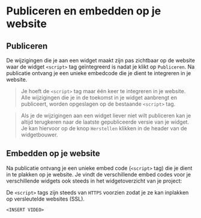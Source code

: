 # Publiceren en embedden op je website

## Publiceren

De wijzigingen die je aan een widget maakt zijn pas zichtbaar op de website waar de widget `<script>` tag geïntegreerd is nadat je klikt op `Publiceren`. Na publicatie ontvang je een unieke embedcode die je dient te integreren in je website.

<!-- theme: success -->
> Je hoeft de `<script>` tag maar één keer te integreren in je website. Alle wijzigingen die je in de toekomst in je widget aanbrengt en publiceert, worden opgeslagen op de bestaande `<script>` tag.

> Als je de wijzigingen aan een widget liever niet wilt publiceren kan je altijd terugkeren naar de laatste gepubliceerde versie van je widget. Je kan hiervoor op de knop `Herstellen` klikken in de header van de widgetbouwer.

## Embedden op je website

Na publicatie ontvang je een unieke embed code (`<script>` tag) die je dient in te plakken op je website. Je vindt de verschillende embed codes voor je verschillende widgets ook steeds in het widgetoverzicht van je project:

De `<script>` tags zijn steeds van `HTTPS` voorzien zodat je ze kan inplakken op versleutelde websites (SSL).

`<INSERT VIDEO>`

